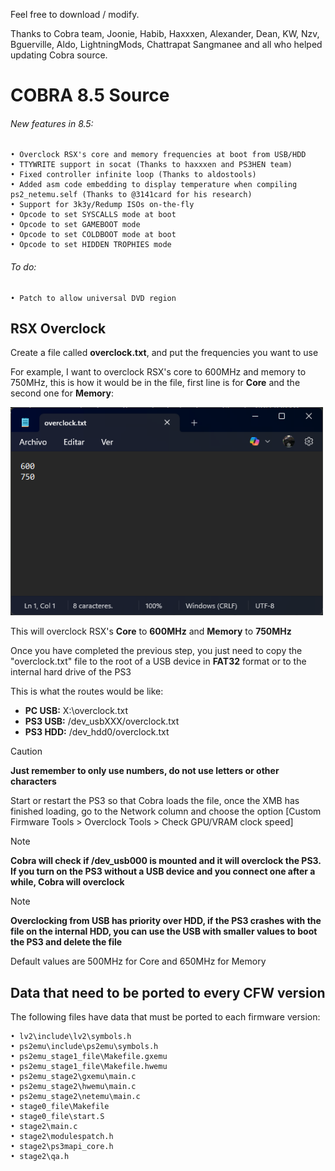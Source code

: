 Feel free to download / modify.

Thanks to Cobra team, Joonie, Habib, Haxxxen, Alexander, Dean, KW, Nzv, Bguerville, Aldo, LightningMods, Chattrapat Sangmanee and all who helped updating Cobra source.

# COBRA 8.5 Source

###### New features in 8.5:
    • Overclock RSX's core and memory frequencies at boot from USB/HDD
    • TTYWRITE support in socat (Thanks to haxxxen and PS3HEN team)
    • Fixed controller infinite loop (Thanks to aldostools)
    • Added asm code embedding to display temperature when compiling ps2_netemu.self (Thanks to @3141card for his research)
    • Support for 3k3y/Redump ISOs on-the-fly  
    • Opcode to set SYSCALLS mode at boot
    • Opcode to set GAMEBOOT mode
    • Opcode to set COLDBOOT mode at boot
    • Opcode to set HIDDEN TROPHIES mode
    
###### To do:
    • Patch to allow universal DVD region

## RSX Overclock
Create a file called **overclock.txt**, and put the frequencies you want to use

For example, I want to overclock RSX's core to 600MHz and memory to 750MHz, this is how it would be in the file, first line is for **Core** and the second one for **Memory**:

<img src="https://raw.githubusercontent.com/Evilnat/Cobra-PS3/master/overclock.png" width="500">

This will overclock RSX's **Core** to **600MHz** and **Memory** to **750MHz**

Once you have completed the previous step, you just need to copy the "overclock.txt" file to the root of a USB device in **FAT32** format or to the internal hard drive of the PS3

This is what the routes would be like:

- **PC USB:**  X:\overclock.txt
- **PS3 USB:** /dev_usbXXX/overclock.txt
- **PS3 HDD:** /dev_hdd0/overclock.txt

> [!CAUTION]
> **Just remember to only use numbers, do not use letters or other characters**

Start or restart the PS3 so that Cobra loads the file, once the XMB has finished loading, go to the Network column and choose the option [Custom Firmware Tools > Overclock Tools > Check GPU/VRAM clock speed]

> [!NOTE]
> **Cobra will check if /dev_usb000 is mounted and it will overclock the PS3. If you turn on the PS3 without a USB device and  you connect one after a while, Cobra will overclock**

>[!NOTE]
> **Overclocking from USB has priority over HDD, if the PS3 crashes with the file on the internal HDD, you can use the USB with smaller values ​​to boot the PS3 and delete the file**

Default values are 500MHz for Core and 650MHz for Memory

## Data that need to be ported to every CFW version

The following files have data that must be ported to each firmware version:

    • lv2\include\lv2\symbols.h
    • ps2emu\include\ps2emu\symbols.h
    • ps2emu_stage1_file\Makefile.gxemu
    • ps2emu_stage1_file\Makefile.hwemu
    • ps2emu_stage2\gxemu\main.c
    • ps2emu_stage2\hwemu\main.c
    • ps2emu_stage2\netemu\main.c
    • stage0_file\Makefile
    • stage0_file\start.S
    • stage2\main.c
    • stage2\modulespatch.h
    • stage2\ps3mapi_core.h
    • stage2\qa.h
